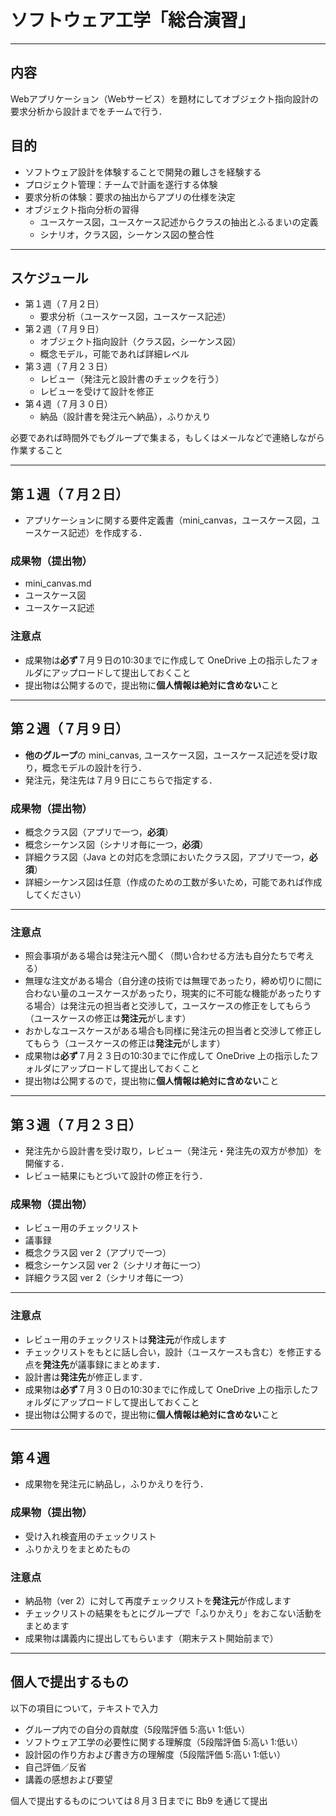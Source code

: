<!-- footer: ソフトウェア工学　2018年度版　第3週-->
<!-- page_number: true -->

# ソフトウェア工学「総合演習」

---

## 内容

Webアプリケーション（Webサービス）を題材にしてオブジェクト指向設計の要求分析から設計までをチームで行う．

## 目的

- ソフトウェア設計を体験することで開発の難しさを経験する
- プロジェクト管理：チームで計画を遂行する体験
- 要求分析の体験：要求の抽出からアプリの仕様を決定
- オブジェクト指向分析の習得
	- ユースケース図，ユースケース記述からクラスの抽出とふるまいの定義
	- シナリオ，クラス図，シーケンス図の整合性

---

## スケジュール

- 第１週（７月２日）
	- 要求分析（ユースケース図，ユースケース記述）
- 第２週（７月９日）
	- オブジェクト指向設計（クラス図，シーケンス図）
	- 概念モデル，可能であれば詳細レベル
- 第３週（７月２３日）
	- レビュー（発注元と設計書のチェックを行う）
	- レビューを受けて設計を修正
- 第４週（７月３０日）
	- 納品（設計書を発注元へ納品），ふりかえり

<div class="box">
必要であれば時間外でもグループで集まる，もしくはメールなどで連絡しながら作業すること
</div>

---

## 第１週（７月２日）

- アプリケーションに関する要件定義書（mini_canvas，ユースケース図，ユースケース記述）を作成する．

### 成果物（提出物）
- mini_canvas.md
- ユースケース図
- ユースケース記述

### 注意点

- 成果物は**必ず**７月９日の10:30までに作成して OneDrive 上の指示したフォルダにアップロードして提出しておくこと
- 提出物は公開するので，提出物に**個人情報は絶対に含めない**こと

<!--
## お題
- 大学1年生
- 社会人1年生
- 中学2年生
- 主婦
- 芸能人
- 政治家
- 小学校の先生
- サッカー選手
- YouTuber
- 公園の利用者
- 飲食店の利用者
- コンビニの利用者
- 旅行代理店の利用者
- 本屋の利用者
- ホテルの利用者
- 電車の利用者
- ペットを飼っている人
-->
---

## 第２週（７月９日）

- **他のグループ**の mini_canvas, ユースケース図，ユースケース記述を受け取り，概念モデルの設計を行う．
- 発注元，発注先は７月９日にこちらで指定する．

### 成果物（提出物）

- 概念クラス図（アプリで一つ，**必須**）
- 概念シーケンス図（シナリオ毎に一つ，**必須**）
- 詳細クラス図（Java との対応を念頭においたクラス図，アプリで一つ，**必須**）
- 詳細シーケンス図は任意（作成のための工数が多いため，可能であれば作成してください）

---

### 注意点

- 照会事項がある場合は発注元へ聞く（問い合わせる方法も自分たちで考える）
- 無理な注文がある場合（自分達の技術では無理であったり，締め切りに間に合わない量のユースケースがあったり，現実的に不可能な機能があったりする場合）は発注元の担当者と交渉して，ユースケースの修正をしてもらう（ユースケースの修正は**発注元**がします）
- おかしなユースケースがある場合も同様に発注元の担当者と交渉して修正してもらう（ユースケースの修正は**発注元**がします）
- 成果物は**必ず**７月２３日の10:30までに作成して OneDrive 上の指示したフォルダにアップロードして提出しておくこと
- 提出物は公開するので，提出物に**個人情報は絶対に含めない**こと

---

## 第３週（７月２３日）

- 発注先から設計書を受け取り，レビュー（発注元・発注先の双方が参加）を開催する．
- レビュー結果にもとづいて設計の修正を行う．

### 成果物（提出物）

- レビュー用のチェックリスト
- 議事録
- 概念クラス図 ver 2（アプリで一つ）
- 概念シーケンス図 ver 2（シナリオ毎に一つ）
- 詳細クラス図 ver 2（シナリオ毎に一つ）

---

### 注意点

- レビュー用のチェックリストは**発注元**が作成します
- チェックリストをもとに話し合い，設計（ユースケースも含む）を修正する点を**発注先**が議事録にまとめます．
- 設計書は**発注先**が修正します．
- 成果物は**必ず**７月３０日の10:30までに作成して OneDrive 上の指示したフォルダにアップロードして提出しておくこと
- 提出物は公開するので，提出物に**個人情報は絶対に含めない**こと

---

## 第４週

- 成果物を発注元に納品し，ふりかえりを行う．

### 成果物（提出物）

- 受け入れ検査用のチェックリスト
- ふりかえりをまとめたもの

### 注意点

- 納品物（ver 2）に対して再度チェックリストを**発注元**が作成します
- チェックリストの結果をもとにグループで「ふりかえり」をおこない活動をまとめます
- 成果物は講義内に提出してもらいます（期末テスト開始前まで）

---

## 個人で提出するもの

以下の項目について，テキストで入力

- グループ内での自分の貢献度（5段階評価 5:高い 1:低い）
- ソフトウェア工学の必要性に関する理解度（5段階評価 5:高い 1:低い）
- 設計図の作り方および書き方の理解度（5段階評価 5:高い 1:低い）
- 自己評価／反省
- 講義の感想および要望

<div class="box">
 個人で提出するものについては８月３日までに Bb9 を通じて提出
</div>
